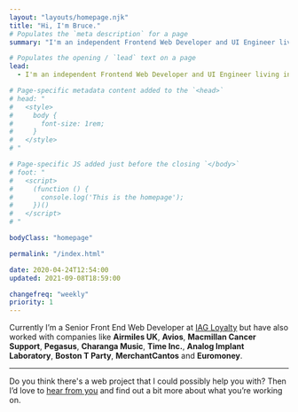 ```yaml
---
layout: "layouts/homepage.njk"
title: "Hi, I'm Bruce."
# Populates the `meta description` for a page
summary: "I'm an independent Frontend Web Developer and UI Engineer living in West Sussex, England and have been helping small businesses, companies and organisations build their websites for over 15 years."

# Populates the opening / `lead` text on a page
lead:
  - I'm an independent Frontend Web Developer and UI Engineer living in West Sussex, England and have been helping small businesses, companies and organisations build their websites for over 15 years.

# Page-specific metadata content added to the `<head>`
# head: "
#   <style>
#     body {
#       font-size: 1rem;
#     }
#   </style>
# "

# Page-specific JS added just before the closing `</body>`
# foot: "
#   <script>
#     (function () {
#       console.log('This is the homepage');
#     })()
#   </script>
# "

bodyClass: "homepage"

permalink: "/index.html"

date: 2020-04-24T12:54:00
updated: 2021-09-08T18:59:00

changefreq: "weekly"
priority: 1
---
```


Currently I’m a Senior Front End Web Developer at [IAG Loyalty](https://iagloyalty.com/) but have also worked with companies like **Airmiles UK**, **Avios**, **Macmillan Cancer Support**, **Pegasus**, **Charanga Music**, **Time Inc.**, **Analog Implant Laboratory**, **Boston T Party**, **MerchantCantos** and **Euromoney**.

***

Do you think there's a web project that I could possibly help you with? Then I’d love to [hear from you](/contact) and find out a bit more about what you’re working on.
